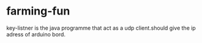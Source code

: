 # farming-fun


key-listner is the java programme that act as a udp client.should give the ip adress of arduino bord.
